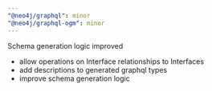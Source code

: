 ```yaml
---
"@neo4j/graphql": minor
"@neo4j/graphql-ogm": minor
---
```


Schema generation logic improved

-   allow operations on Interface relationships to Interfaces
-   add descriptions to generated graphql types
-   improve schema generation logic
